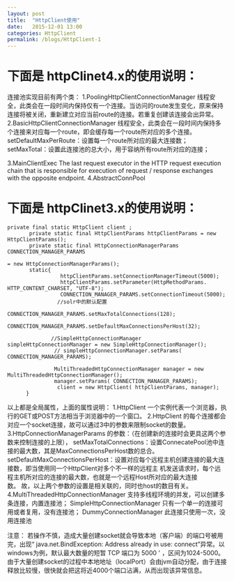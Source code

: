 ```yaml
---
layout: post
title:  "HttpClient使用"
date:   2015-12-01 13:00
categories: HttpClient
permalink: /blogs/HttpClient-1
---
```

# 下面是 httpClinet4.x的使用说明： 
连接池实现目前有两个类：
1.PoolingHttpClientConnectionManager 
   线程安全，此类会在一段时间内保持仅有一个连接。当访问的route发生变化，原来保持连接将被关闭，重新建立对应当前route的连接。若重复创建该连接会出异常。
2.BasicHttpClientConnectionManager 
    线程安全，此类会在一段时间内保持多个连接来对应每一个route，即会缓存每一个route所对应的多个连接。
  setDefaultMaxPerRoute：设置每一个route所对应的最大连接数；
   setMaxTotal：设置此连接池的总大小，用于容纳所有route所对应的连接；

3.MainClientExec
    The last request executor in the HTTP request execution chain that is responsible for execution of request / response exchanges with the opposite endpoint.
4.AbstractConnPool

# 下面是 httpClinet3.x的使用说明：       
    private final static HttpClient client ;
           private static final HttpClientParams httpClientParams = new HttpClientParams();
           private static final HttpConnectionManagerParams CONNECTION_MANAGER_PARAMS
                                                                                                                            = new HttpConnectionManagerParams();
           static{
                     httpClientParams.setConnectionManagerTimeout(5000);
                     httpClientParams.setParameter(HttpMethodParams. HTTP_CONTENT_CHARSET, "UTF-8");
                     CONNECTION_MANAGER_PARAMS.setConnectionTimeout(5000);
                    //solr中的默认配置
                     CONNECTION_MANAGER_PARAMS.setMaxTotalConnections(128);
                     CONNECTION_MANAGER_PARAMS.setDefaultMaxConnectionsPerHost(32);
                   
                  //SimpleHttpConnectionManager simpleHttpConnectionManager = new SimpleHttpConnectionManager();
                   // simpleHttpConnectionManager.setParams( CONNECTION_MANAGER_PARAMS);
                   
                   MultiThreadedHttpConnectionManager manager = new MultiThreadedHttpConnectionManager();
                   manager.setParams( CONNECTION_MANAGER_PARAMS);
                    client = new HttpClient( httpClientParams, manager);
          }
          
以上都是全局属性，上面的属性说明：
1.HttpClient 一个实例代表一个浏览器，执行的GET或POST方法相当于浏览器中的一个窗口。
2.HttpClient 的每个连接都会对应一个socket连接，故可以通过3中的参数来限制socket的数量。
3.HttpConnectionManagerParams 的参数：（在创建新的连接时会更具这两个参数来控制连接的上限），
    setMaxTotalConnections：设置ConnecatePool池中连接的最大数，其是MaxConnectionsPerHost数的总合。
    setDefaultMaxConnectionsPerHost：设置对应每个远程主机创建连接的最大连接数，即当使用同一个HttpClient对多个不一样的远程主 
                                                           机发送请求时，每个远程主机所对应的连接的最大数，也就是一个远程Host所对应的最大连接    
                                                           数。
     故，以上两个参数的设置是相关联的，同时也host的数目有关。
4.MultiThreadedHttpConnectionManager 支持多线程环境的并发，可以创建多条连接，内置连接池；
   SimpleHttpConnectionManager 只有一个单一的连接可用或者复用，没有连接池；
   DummyConnectionManager 此连接只使用一次，没用连接池
    
注意：
     若操作不慎，造成大量创建socket就会导致本地（客户端）的端口号被用完，出现“ java.net.BindException: Address already in use: connect”异常。以windows为例，默认最大数量的短暂 TCP 端口为 5000 ' ，区间为1024-5000。由于大量创建socket的过程中本地地址（localPort）会由jvm自动分配，由于连接释放比较慢，很快就会把这将近4000个端口沾满，从而出现该异常信息。
